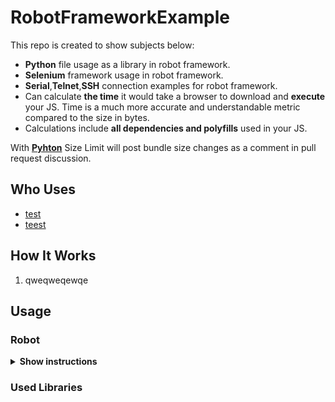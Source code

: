 # RobotFrameworkExample

This repo is created to show subjects below:


* **Python** file usage as a library in robot framework.
* **Selenium** framework usage in robot framework.
* **Serial**,**Telnet**,**SSH** connection examples for robot framework.
* Can calculate **the time** it would take a browser
  to download and **execute** your JS. Time is a much more accurate
  and understandable metric compared to the size in bytes.
* Calculations include **all dependencies and polyfills**
  used in your JS.


With **[Pyhton]** Size Limit will post bundle size changes as a comment
in pull request discussion.

[Pyhton]: https://www.python.org/

## Who Uses 

* [test]()
* [teest]()



## How It Works

1. qweqweqewqe



## Usage

### Robot

<details><summary><b>Show instructions</b></summary>

1. Install the preset:

    ```sh
    $ robot install
    ```

</details>


### Used Libraries
